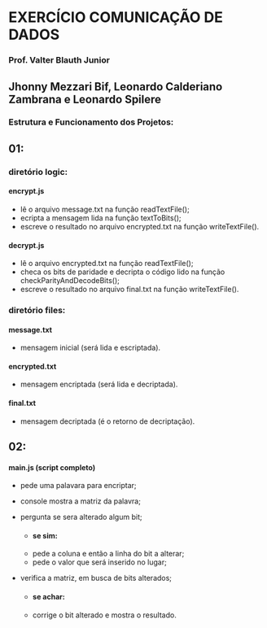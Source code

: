 # EXERCÍCIO COMUNICAÇÃO DE DADOS

### Prof. Valter Blauth Junior
## Jhonny Mezzari Bif, Leonardo Calderiano Zambrana e Leonardo Spilere

### Estrutura e Funcionamento dos Projetos:

## 01:
### diretório logic:
#### encrypt.js
- lê o arquivo message.txt na função readTextFile();
- ecripta a mensagem lida na função textToBits();
- escreve o resultado no arquivo encrypted.txt na função writeTextFile().

#### decrypt.js
- lê o arquivo encrypted.txt na função readTextFile();
- checa os bits de paridade e decripta o código lido na função checkParityAndDecodeBits();
- escreve o resultado no arquivo final.txt na função writeTextFile().

### diretório files:
#### message.txt
- mensagem inicial (será lida e escriptada).

#### encrypted.txt
- mensagem encriptada (será lida e decriptada).

#### final.txt
- mensagem decriptada (é o retorno de decriptação).

## 02:
#### main.js (script completo)
- pede uma palavara para encriptar;
- console mostra a matriz da palavra;
- pergunta se sera alterado algum bit;  
  - #### se sim:
  - pede a coluna e então a linha do bit a alterar;
  - pede o valor que será inserido no lugar;
    
- verifica a matriz, em busca de bits alterados;
  - #### se achar:
  - corrige o bit alterado e mostra o resultado.
